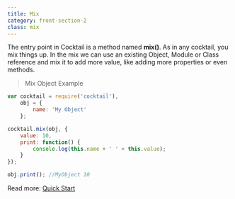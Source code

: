 ```yaml
---
title: Mix
category: front-section-2
class: mix
---
```


The entry point in Cocktail is a method named **mix()**. As in any cocktail, you
mix things up. In the mix we can use an existing Object, Module or Class reference
and mix it to add more value, like adding more properties or even methods.

>Mix Object Example

```javascript
var cocktail = require('cocktail'),
	obj = {
		name: 'My Object'
	};

cocktail.mix(obj, {
	value: 10,
	print: function() {
		console.log(this.name + ' ' + this.value);
	}
});

obj.print(); //MyObject 10

```
Read more: [Quick Start](/guides/quick-start.html)
